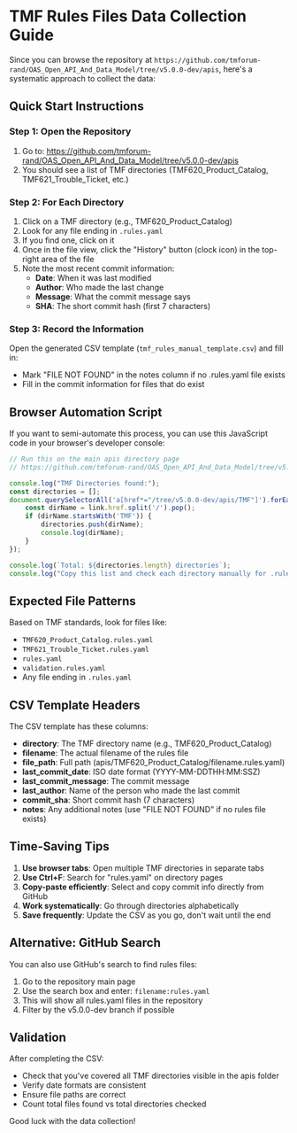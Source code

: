 # TMF Rules Files Data Collection Guide

Since you can browse the repository at `https://github.com/tmforum-rand/OAS_Open_API_And_Data_Model/tree/v5.0.0-dev/apis`, here's a systematic approach to collect the data:

## Quick Start Instructions

### Step 1: Open the Repository
1. Go to: https://github.com/tmforum-rand/OAS_Open_API_And_Data_Model/tree/v5.0.0-dev/apis
2. You should see a list of TMF directories (TMF620_Product_Catalog, TMF621_Trouble_Ticket, etc.)

### Step 2: For Each Directory
1. Click on a TMF directory (e.g., TMF620_Product_Catalog)
2. Look for any file ending in `.rules.yaml`
3. If you find one, click on it
4. Once in the file view, click the "History" button (clock icon) in the top-right area of the file
5. Note the most recent commit information:
   - **Date**: When it was last modified
   - **Author**: Who made the last change  
   - **Message**: What the commit message says
   - **SHA**: The short commit hash (first 7 characters)

### Step 3: Record the Information
Open the generated CSV template (`tmf_rules_manual_template.csv`) and fill in:
- Mark "FILE NOT FOUND" in the notes column if no .rules.yaml file exists
- Fill in the commit information for files that do exist

## Browser Automation Script

If you want to semi-automate this process, you can use this JavaScript code in your browser's developer console:

```javascript
// Run this on the main apis directory page
// https://github.com/tmforum-rand/OAS_Open_API_And_Data_Model/tree/v5.0.0-dev/apis

console.log("TMF Directories found:");
const directories = [];
document.querySelectorAll('a[href*="/tree/v5.0.0-dev/apis/TMF"]').forEach(link => {
    const dirName = link.href.split('/').pop();
    if (dirName.startsWith('TMF')) {
        directories.push(dirName);
        console.log(dirName);
    }
});

console.log(`Total: ${directories.length} directories`);
console.log("Copy this list and check each directory manually for .rules.yaml files");
```

## Expected File Patterns

Based on TMF standards, look for files like:
- `TMF620_Product_Catalog.rules.yaml`
- `TMF621_Trouble_Ticket.rules.yaml`
- `rules.yaml`
- `validation.rules.yaml`
- Any file ending in `.rules.yaml`

## CSV Template Headers

The CSV template has these columns:
- **directory**: The TMF directory name (e.g., TMF620_Product_Catalog)
- **filename**: The actual filename of the rules file
- **file_path**: Full path (apis/TMF620_Product_Catalog/filename.rules.yaml)
- **last_commit_date**: ISO date format (YYYY-MM-DDTHH:MM:SSZ)
- **last_commit_message**: The commit message
- **last_author**: Name of the person who made the last commit
- **commit_sha**: Short commit hash (7 characters)
- **notes**: Any additional notes (use "FILE NOT FOUND" if no rules file exists)

## Time-Saving Tips

1. **Use browser tabs**: Open multiple TMF directories in separate tabs
2. **Use Ctrl+F**: Search for "rules.yaml" on directory pages
3. **Copy-paste efficiently**: Select and copy commit info directly from GitHub
4. **Work systematically**: Go through directories alphabetically
5. **Save frequently**: Update the CSV as you go, don't wait until the end

## Alternative: GitHub Search

You can also use GitHub's search to find rules files:
1. Go to the repository main page
2. Use the search box and enter: `filename:rules.yaml`
3. This will show all rules.yaml files in the repository
4. Filter by the v5.0.0-dev branch if possible

## Validation

After completing the CSV:
- Check that you've covered all TMF directories visible in the apis folder
- Verify date formats are consistent
- Ensure file paths are correct
- Count total files found vs total directories checked

Good luck with the data collection!